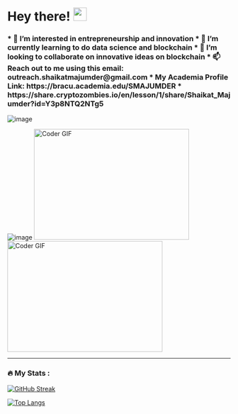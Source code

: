 <h1>
  Hey there!
  <img src="https://media.giphy.com/media/hvRJCLFzcasrR4ia7z/giphy.gif" width="30px"/>
</h1>

<h3>
* 👀 I’m interested in entrepreneurship and innovation
* 🌱 I’m currently learning to do data science and blockchain
* 💞️ I’m looking to collaborate on innovative ideas on blockchain
* 📫 Reach out to me using this email: outreach.shaikatmajumder@gmail.com
* My Academia Profile Link: https://bracu.academia.edu/SMAJUMDER
* https://share.cryptozombies.io/en/lesson/1/share/Shaikat_Majumder?id=Y3p8NTQ2NTg5
</h3>


<!---
shaikat010/shaikat010 is a ✨ special ✨ repository because its `README.md` (this file) appears on your GitHub profile.
You can click the Preview link to take a look at your changes.
--->

![image](https://user-images.githubusercontent.com/68814937/194782486-7c1e8211-3301-4683-87ea-84fb06584002.png)

![image](https://user-images.githubusercontent.com/68814937/194782099-06fb3056-7481-4ac1-9ac2-ea02e5c7db8e.png)
<img alt="Coder GIF" height=250 width=350 src="https://magiccopy.xyz/assets/images/hadder.gif" />
<br>
<img alt="Coder GIF" height=250 width=350 src="https://images.squarespace-cdn.com/content/v1/5769fc401b631bab1addb2ab/1541580611624-TE64QGKRJG8SWAIUS7NS/ke17ZwdGBToddI8pDm48kPoswlzjSVMM-SxOp7CV59BZw-zPPgdn4jUwVcJE1ZvWQUxwkmyExglNqGp0IvTJZamWLI2zvYWH8K3-s_4yszcp2ryTI0HqTOaaUohrI8PI6FXy8c9PWtBlqAVlUS5izpdcIXDZqDYvprRqZ29Pw0o/coding-freak.gif" />
<br>


---

### :fire: My Stats :
[![GitHub Streak](http://github-readme-streak-stats.herokuapp.com?user=shaikat010&theme=dark&background=000000)](https://git.io/streak-stats)

[![Top Langs](https://github-readme-stats.vercel.app/api/top-langs/?username=shaikat010&layout=compact&theme=vision-friendly-dark)](https://github.com/anuraghazra/github-readme-stats)
